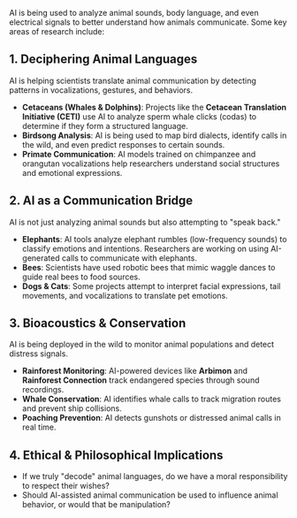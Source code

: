 
AI is being used to analyze animal sounds, body language, and even electrical signals to better understand how animals communicate. Some key areas of research include:

## **1. Deciphering Animal Languages**
AI is helping scientists translate animal communication by detecting patterns in vocalizations, gestures, and behaviors.
- **Cetaceans (Whales & Dolphins)**: Projects like the **Cetacean Translation Initiative (CETI)** use AI to analyze sperm whale clicks (codas) to determine if they form a structured language.
- **Birdsong Analysis**: AI is being used to map bird dialects, identify calls in the wild, and even predict responses to certain sounds.
- **Primate Communication**: AI models trained on chimpanzee and orangutan vocalizations help researchers understand social structures and emotional expressions.

## **2. AI as a Communication Bridge**
AI is not just analyzing animal sounds but also attempting to "speak back."
- **Elephants**: AI tools analyze elephant rumbles (low-frequency sounds) to classify emotions and intentions. Researchers are working on using AI-generated calls to communicate with elephants.
- **Bees**: Scientists have used robotic bees that mimic waggle dances to guide real bees to food sources.
- **Dogs & Cats**: Some projects attempt to interpret facial expressions, tail movements, and vocalizations to translate pet emotions.

## **3. Bioacoustics & Conservation**
AI is being deployed in the wild to monitor animal populations and detect distress signals.
- **Rainforest Monitoring**: AI-powered devices like **Arbimon** and **Rainforest Connection** track endangered species through sound recordings.
- **Whale Conservation**: AI identifies whale calls to track migration routes and prevent ship collisions.
- **Poaching Prevention**: AI detects gunshots or distressed animal calls in real time.

## **4. Ethical & Philosophical Implications**
- If we truly "decode" animal languages, do we have a moral responsibility to respect their wishes?
- Should AI-assisted animal communication be used to influence animal behavior, or would that be manipulation?
